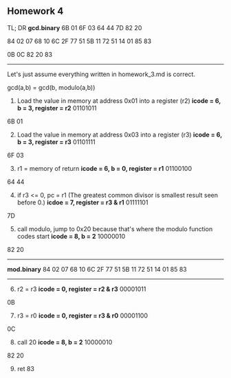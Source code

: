 ## Homework 4

TL; DR
**gcd.binary**
6B 01 6F 03 64 44 7D 82 20

84 02 07 68 10 6C 2F 77 51 5B 11 72 51 14 01 85 83

0B 0C 82 20 83
***

Let's just assume everything written in homework_3.md is correct.

gcd(a,b) = gcd(b, modulo(a,b))

1. Load the value in memory at address 0x01 into a register (r2)
**icode = 6, b = 3, register = r2**
01101011

6B 01

2. Load the value in memory at address 0x03 into a register (r3)
**icode = 6, b = 3, register = r3**
01101111

6F 03

3. r1 = memory of return
**icode = 6, b = 0, register = r1**
01100100

64 44

4. if r3 <= 0, pc = r1 (The greatest common divisor is smallest result seen before 0.)
**icdoe = 7, register = r3 & r1**
01111101

7D

5. call modulo, jump to 0x20 because that's where the modulo function codes start
**icode = 8, b = 2**
10000010

82 20

***
**mod.binary**
84 02 07 68 10 6C 2F 77 51 5B 11 72 51 14 01 85 83
***

6. r2 = r3
**icode = 0, register = r2 & r3**
00001011

0B

7. r3 = r0
**icode = 0, register = r3 & r0**
00001100

0C

8. call 20
**icode = 8, b = 2**
10000010

82 20

9. ret
83
